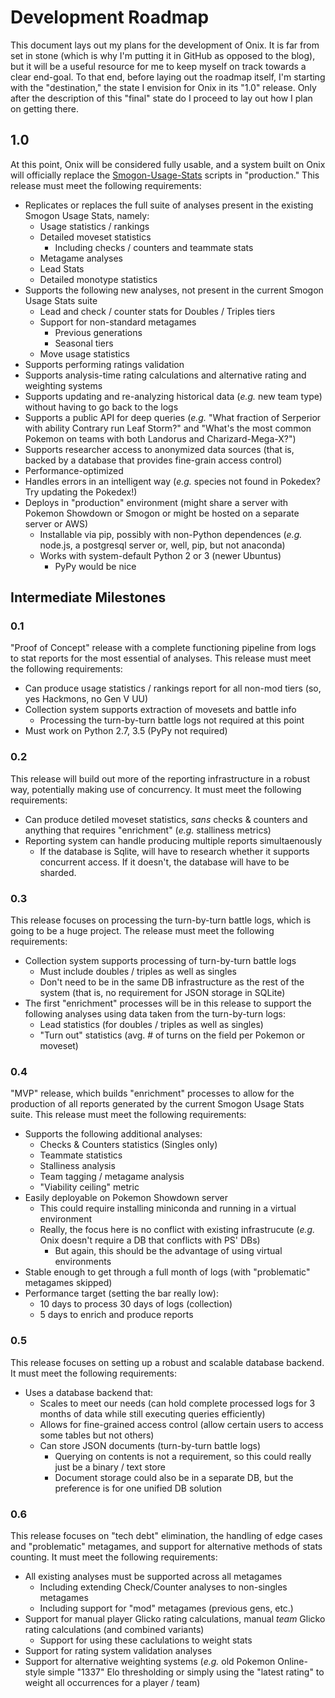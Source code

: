 # Development Roadmap

This document lays out my plans for the development of Onix. It is far from set
in stone (which is why I'm putting it in GitHub as opposed to the blog), but it
will be a useful resource for me to keep myself on track towards a clear
end-goal. To that end, before laying out the roadmap itself, I'm starting with
the "destination," the state I envision for Onix in its "1.0" release. Only
after the description of this "final" state do I proceed to lay out how I plan
on getting there.

## 1.0
At this point, Onix will be considered fully usable, and a system built on Onix
will officially replace the
[Smogon-Usage-Stats](https://github.com/Antar1011/Smogon-Usage-Stats) scripts in
 "production." This release must meet the following requirements:
  - Replicates or replaces the full suite of analyses present in the existing
  Smogon Usage Stats, namely:
    - Usage statistics / rankings
    - Detailed moveset statistics
        - Including checks / counters and teammate stats
    - Metagame analyses
    - Lead Stats
    - Detailed monotype statistics
  - Supports the following new analyses, not present in the current Smogon
  Usage Stats suite
    - Lead and check / counter stats for Doubles / Triples tiers
    - Support for non-standard metagames
        - Previous generations
        - Seasonal tiers
    - Move usage statistics
  - Supports performing ratings validation
  - Supports analysis-time rating calculations and alternative rating and
  weighting systems
  - Supports updating and re-analyzing historical data (_e.g._ new team type)
  without having to go back to the logs
  - Supports a public API for deep queries (_e.g._ "What fraction of Serperior
  with ability Contrary run Leaf Storm?" and "What's the most common Pokemon on
  teams with both Landorus and Charizard-Mega-X?")
  - Supports researcher access to anonymized data sources (that is, backed by
  a database that provides fine-grain access control)
  - Performance-optimized
  - Handles errors in an intelligent way (_e.g._ species not found in Pokedex?
  Try updating the Pokedex!)
  - Deploys in "production" environment (might share a server with Pokemon
  Showdown or Smogon or might be hosted on a separate server or AWS)
    - Installable via pip, possibly with non-Python dependences (_e.g._ node.js,
    a postgresql server or, well, pip, but not anaconda)
    - Works with system-default Python 2 or 3 (newer Ubuntus)
        - PyPy would be nice

## Intermediate Milestones

### 0.1
"Proof of Concept" release with a complete functioning pipeline from logs to
stat reports for the most essential of analyses. This release must meet the
following requirements: 
  - Can produce usage statistics / rankings report for all non-mod tiers (so,
  yes Hackmons, no Gen V UU)
  - Collection system supports extraction of movesets and battle info
    - Processing the turn-by-turn battle logs not required at this point
  - Must work on Python 2.7, 3.5 (PyPy not required)
      
### 0.2
This release will build out more of the reporting infrastructure in a robust
way, potentially making use of concurrency. It must meet the following
requirements:
  - Can produce detiled moveset statistics, _sans_ checks & counters and
  anything that requires "enrichment" (_e.g._ stalliness metrics)
  - Reporting system can handle producing multiple reports simultaenously
    - If the database is Sqlite, will have to research whether it supports
    concurrent access. If it doesn't, the database will have to be sharded.
    
### 0.3
This release focuses on processing the turn-by-turn battle logs, which is going
to be a huge project. The release must meet the following requirements:
  - Collection system supports processing of turn-by-turn battle logs
    - Must include doubles / triples as well as singles
    - Don't need to be in the same DB infrastructure as the rest of the system
    (that is, no requirement for JSON storage in SQLite)
  - The first "enrichment" processes will be in this release to support the
  following analyses using data taken from the turn-by-turn logs:
    - Lead statistics (for doubles / triples as well as singles)
    - "Turn out" statistics (avg. # of turns on the field per Pokemon or
    moveset)

### 0.4
"MVP" release, which builds "enrichment" processes to allow for the production
of all reports generated by the current Smogon Usage Stats suite. This release
must meet the following requirements:
  - Supports the following additional analyses:
    - Checks & Counters statistics (Singles only)
    - Teammate statistics
    - Stalliness analysis
    - Team tagging / metagame analysis
    - "Viability ceiling" metric
  - Easily deployable on Pokemon Showdown server
    - This could require installing miniconda and running in a virtual
    environment
    - Really, the focus here is no conflict with existing infrastrucute (_e.g._
    Onix doesn't require a DB that conflicts with PS' DBs)
      - But again, this should be the advantage of using virtual environments
  - Stable enough to get through a full month of logs (with "problematic" 
  metagames skipped)
  - Performance target (setting the bar really low):
    - 10 days to process 30 days of logs (collection)
    - 5 days to enrich and produce reports

### 0.5
This release focuses on setting up a robust and scalable database backend. It
must meet the following requirements:
  - Uses a database backend that:
    - Scales to meet our needs (can hold complete processed logs for 3 months of
    data while still executing queries efficiently)
    - Allows for fine-grained access control (allow certain users to access 
    some tables but not others)
    - Can store JSON documents (turn-by-turn battle logs)
      - Querying on contents is not a requirement, so this could really just be
      a binary / text store
      - Document storage could also be in a separate DB, but the preference is
      for one unified DB solution

### 0.6
This release focuses on "tech debt" elimination, the handling of edge cases and
"problematic" metagames, and support for alternative methods of stats counting.
It must meet the following requirements:
  - All existing analyses must be supported across all metagames
    - Including extending Check/Counter analyses to non-singles metagames
    - Including support for "mod" metagames (previous gens, etc.)
  - Support for manual player Glicko rating calculations, manual _team_ Glicko
  rating calculations (and combined variants)
    - Support for using these caclulations to weight stats
  - Support for rating system validation analyses 
  - Support for alternative weighting systems (_e.g._ old Pokemon Online-style
  simple "1337" Elo thresholding or simply using the "latest rating" to weight
  all occurrences for a player / team)
 
  
  


 